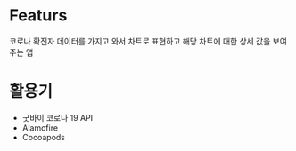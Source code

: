 # Featurs 
코로나 확진자 데이터를 가지고 와서 차트로 표현하고 해당 차트에 대한 상세 값을 보여주는 앱

# 활용기
- 굿바이 코로나 19 API 
- Alamofire 
- Cocoapods
